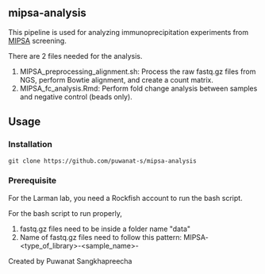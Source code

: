## mipsa-analysis

This pipeline is used for analyzing immunoprecipitation experiments from [MIPSA](https://www.nature.com/articles/s41551-022-00925-y) screening. 

There are 2 files needed for the analysis. 
1. MIPSA_preprocessing_alignment.sh: Process the raw fastq.gz files from NGS, perform Bowtie alignment, and create a count matrix.
2. MIPSA_fc_analysis.Rmd: Perform fold change analysis between samples and negative control (beads only).

## Usage <a name="usage"></a>

### Installation

```
git clone https://github.com/puwanat-s/mipsa-analysis
```

### Prerequisite

For the Larman lab, you need a Rockfish account to run the bash script. 

For the bash script to run properly,

1. fastq.gz files need to be inside a folder name "data"
2. Name of fastq.gz files need to follow this pattern: MIPSA<number>-<type_of_library>-<sample_name>-<replicate number>


Created by Puwanat Sangkhapreecha
